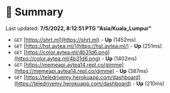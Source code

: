 # 📖 Summary
Last updated: **7/5/2022, 8:12:51 PTG "Asia/Kuala_Lumpur"**

- `GET` [https://shrt.ml](https://shrt.ml) - **Up** (1452ms)
- `GET` [https://hst.aytea.ml/](https://hst.aytea.ml/) - **Up** (251ms)
- `GET` [https://color.aytea.ml/4b31d6.png](https://color.aytea.ml/4b31d6.png) - **Up** (1402ms)
- `GET` [https://memeapi.aytea14.repl.co/gimme](https://memeapi.aytea14.repl.co/gimme) - **Up** (387ms)
- `GET` [https://teledrivemy.herokuapp.com/dashboard](https://teledrivemy.herokuapp.com/dashboard) - **Up** (210ms)
